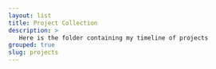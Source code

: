```yaml
---
layout: list
title: Project Collection
description: >
   Here is the folder containing my timeline of projects
grouped: true
slug: projects
---
```

